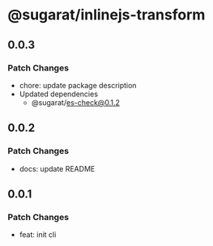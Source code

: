 # @sugarat/inlinejs-transform

## 0.0.3

### Patch Changes

- chore: update package description
- Updated dependencies
  - @sugarat/es-check@0.1.2

## 0.0.2

### Patch Changes

- docs: update README

## 0.0.1

### Patch Changes

- feat: init cli
